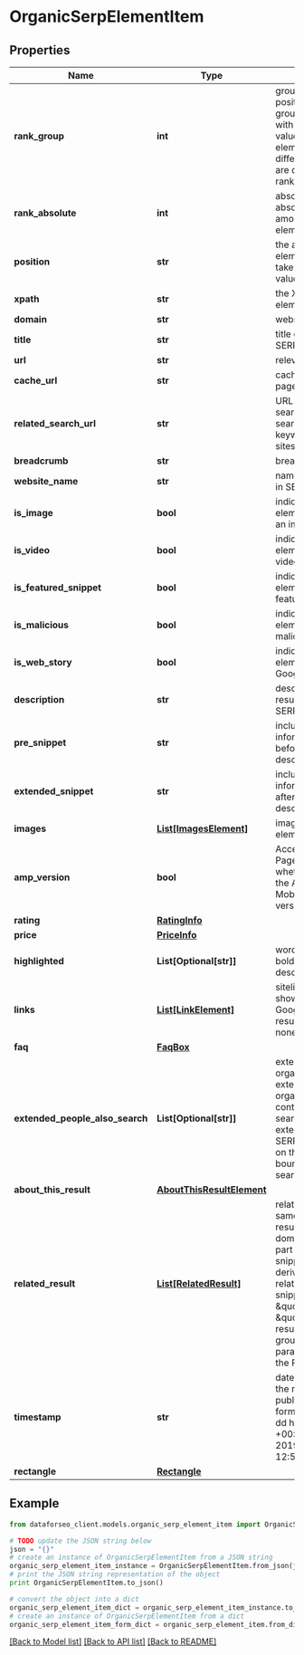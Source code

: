 # OrganicSerpElementItem


## Properties

Name | Type | Description | Notes
------------ | ------------- | ------------- | -------------
**rank_group** | **int** | group rank in SERP position within a group of elements with identical type values positions of elements with different type values are omitted from rank_group | [optional] 
**rank_absolute** | **int** | absolute rank in SERP absolute position among all the elements in SERP | [optional] 
**position** | **str** | the alignment of the element in SERP can take the following values: left, right | [optional] 
**xpath** | **str** | the XPath of the element | [optional] 
**domain** | **str** | website domain | [optional] 
**title** | **str** | title of the result in SERP | [optional] 
**url** | **str** | relevant URL in SERP | [optional] 
**cache_url** | **str** | cached version of the page | [optional] 
**related_search_url** | **str** | URL to a similar search URL to a new search for the same keyword(s) on related sites | [optional] 
**breadcrumb** | **str** | breadcrumb in SERP | [optional] 
**website_name** | **str** | name of the website in SERP | [optional] 
**is_image** | **bool** | indicates whether the element contains an image | [optional] 
**is_video** | **bool** | indicates whether the element contains a video | [optional] 
**is_featured_snippet** | **bool** | indicates whether the element is a featured_snippet | [optional] 
**is_malicious** | **bool** | indicates whether the element is marked as malicious | [optional] 
**is_web_story** | **bool** | indicates whether the element is marked as Google web story | [optional] 
**description** | **str** | description of the results element in SERP | [optional] 
**pre_snippet** | **str** | includes additional information appended before the result description in SERP | [optional] 
**extended_snippet** | **str** | includes additional information appended after the result description in SERP | [optional] 
**images** | [**List[ImagesElement]**](ImagesElement.md) | images of the element | [optional] 
**amp_version** | **bool** | Accelerated Mobile Pages indicates whether an item has the Accelerated Mobile Page (AMP) version | [optional] 
**rating** | [**RatingInfo**](RatingInfo.md) |  | [optional] 
**price** | [**PriceInfo**](PriceInfo.md) |  | [optional] 
**highlighted** | **List[Optional[str]]** | words highlighted in bold within the results description | [optional] 
**links** | [**List[LinkElement]**](LinkElement.md) | sitelinks the links shown below some of Google’s search results if there are none, equals null | [optional] 
**faq** | [**FaqBox**](FaqBox.md) |  | [optional] 
**extended_people_also_search** | **List[Optional[str]]** | extension of the organic element extension of the organic result containing related search queries Note: extension appears in SERP upon clicking on the result and then bouncing back to search results | [optional] 
**about_this_result** | [**AboutThisResultElement**](AboutThisResultElement.md) |  | [optional] 
**related_result** | [**List[RelatedResult]**](RelatedResult.md) | related result from the same domain related result from the same domain appears as a part of the main result snippet; you can derive the related_result snippets as \&quot;type\&quot;: \&quot;organic\&quot; results by setting the group_organic_results parameter to false in the POST request | [optional] 
**timestamp** | **str** | date and time when the result was published in the UTC format: “yyyy-mm-dd hh-mm-ss +00:00” example: 2019-11-15 12:57:46 +00:00 | [optional] 
**rectangle** | [**Rectangle**](Rectangle.md) |  | [optional] 

## Example

```python
from dataforseo_client.models.organic_serp_element_item import OrganicSerpElementItem

# TODO update the JSON string below
json = "{}"
# create an instance of OrganicSerpElementItem from a JSON string
organic_serp_element_item_instance = OrganicSerpElementItem.from_json(json)
# print the JSON string representation of the object
print OrganicSerpElementItem.to_json()

# convert the object into a dict
organic_serp_element_item_dict = organic_serp_element_item_instance.to_dict()
# create an instance of OrganicSerpElementItem from a dict
organic_serp_element_item_form_dict = organic_serp_element_item.from_dict(organic_serp_element_item_dict)
```
[[Back to Model list]](../README.md#documentation-for-models) [[Back to API list]](../README.md#documentation-for-api-endpoints) [[Back to README]](../README.md)


